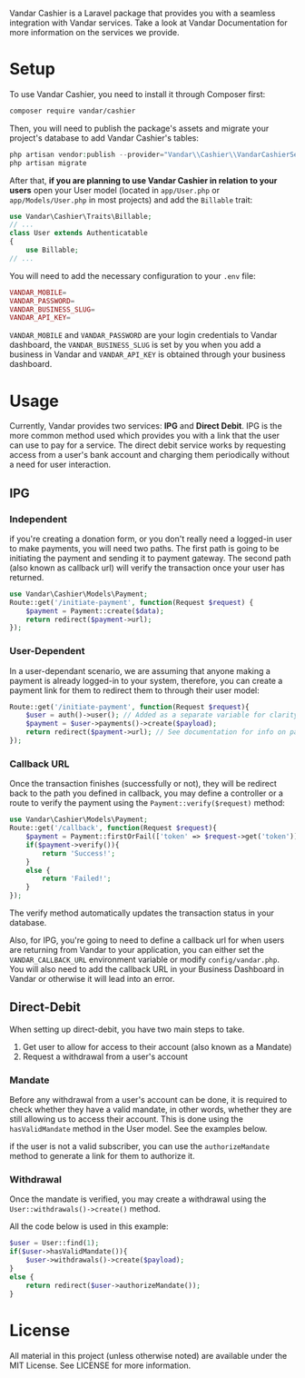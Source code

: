 Vandar Cashier is a Laravel package that provides you with a seamless integration with Vandar services. Take a look at Vandar Documentation for more information on the services we provide.

# Setup
To use Vandar Cashier, you need to install it through Composer first:
```bash
composer require vandar/cashier
```
Then, you will need to publish the package's assets and migrate your project's database to add Vandar Cashier's tables:
```php
php artisan vendor:publish --provider="Vandar\\Cashier\\VandarCashierServiceProvider"
php artisan migrate
```
After that, **if you are planning to use Vandar Cashier in relation to your users** open your User model (located in `app/User.php` or `app/Models/User.php` in most projects) and add the `Billable` trait:
```php
use Vandar\Cashier\Traits\Billable;
// ...
class User extends Authenticatable
{
    use Billable;
// ...
```
You will need to add the necessary configuration to your `.env` file:
```php
VANDAR_MOBILE=
VANDAR_PASSWORD=
VANDAR_BUSINESS_SLUG=
VANDAR_API_KEY=
```
`VANDAR_MOBILE` and `VANDAR_PASSWORD` are your login credentials to Vandar dashboard, the `VANDAR_BUSINESS_SLUG` is set by you when you add a business in Vandar and `VANDAR_API_KEY` is obtained through your business dashboard.
# Usage
Currently, Vandar provides two services: **IPG** and **Direct Debit**. IPG is the more common method used which provides you with a link that the user can use to pay for a service. The direct debit service works by requesting access from a user's bank account and charging them periodically without a need for user interaction.
## IPG
### Independent
if you're creating a donation form, or you don't really need a logged-in user to make payments, you will need two paths. The first path is going to be initiating the payment and sending it to payment gateway. The second path (also known as callback url) will verify the transaction once your user has returned.
```php
use Vandar\Cashier\Models\Payment;
Route::get('/initiate-payment', function(Request $request) {
    $payment = Payment::create($data);
    return redirect($payment->url);
});
```
### User-Dependent
In a user-dependant scenario, we are assuming that anyone making a payment is already logged-in to your system, therefore, you can create a payment link for them to redirect them to through their user model:
```php
Route::get('/initiate-payment', function(Request $request){
    $user = auth()->user(); // Added as a separate variable for clarity
    $payment = $user->payments()->create($payload);
    return redirect($payment->url); // See documentation for info on payload and callback
});
```

### Callback URL
Once the transaction finishes (successfully or not), they will be redirect back to the path you defined in callback, you may define a controller or a route to verify the payment using the `Payment::verify($request)` method:
```php
use Vandar\Cashier\Models\Payment;
Route::get('/callback', function(Request $request){
    $payment = Payment::firstOrFail(['token' => $request->get('token')]);
    if($payment->verify()){
        return 'Success!';
    } 
    else {
        return 'Failed!';
    }
});
```
The verify method automatically updates the transaction status in your database. 

Also, for IPG, you're going to need to define a callback url for when users are returning from Vandar to your application, you can either set the `VANDAR_CALLBACK_URL` environment variable or modify `config/vandar.php`. You will also need to add the callback URL in your Business Dashboard in Vandar or otherwise it will lead into an error.

## Direct-Debit
When setting up direct-debit, you have two main steps to take.
1. Get user to allow for access to their account (also known as a Mandate)
2. Request a withdrawal from a user's account

### Mandate
Before any withdrawal from a user's account can be done, it is required to check whether they have a valid mandate, in other words, whether they are still allowing us to access their account. This is done using the `hasValidMandate` method in the User model. See the examples below.

if the user is not a valid subscriber, you can use the `authorizeMandate` method to generate a link for them to authorize it.

### Withdrawal
Once the mandate is verified, you may create a withdrawal using the `User::withdrawals()->create()` method.

All the code below is used in this example:
```php
$user = User::find(1);
if($user->hasValidMandate()){
    $user->withdrawals()->create($payload);
}
else {
    return redirect($user->authorizeMandate());
}
```

# License
All material in this project (unless otherwise noted) are available under the MIT License. See LICENSE for more information.
